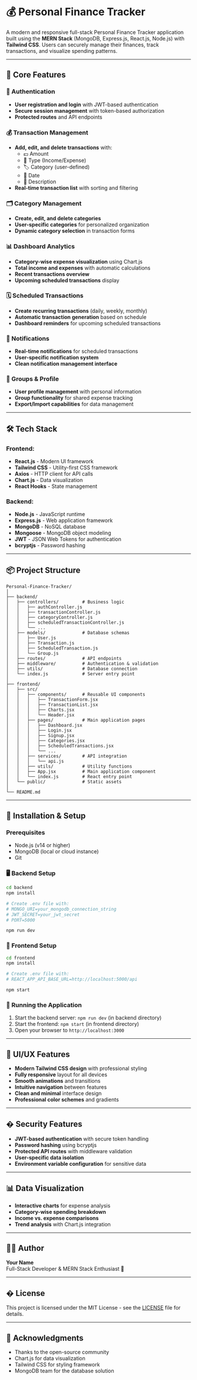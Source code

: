 # 💰 Personal Finance Tracker

A modern and responsive full-stack Personal Finance Tracker application built using the **MERN Stack** (MongoDB, Express.js, React.js, Node.js) with **Tailwind CSS**. Users can securely manage their finances, track transactions, and visualize spending patterns.

---

## 🚀 Core Features

### 🔐 Authentication
- **User registration and login** with JWT-based authentication
- **Secure session management** with token-based authorization
- **Protected routes** and API endpoints

### 💰 Transaction Management
- **Add, edit, and delete transactions** with:
  - 💵 Amount
  - 🔄 Type (Income/Expense)
  - 🏷️ Category (user-defined)
  - 📅 Date
  - 📝 Description
- **Real-time transaction list** with sorting and filtering

### 🗂️ Category Management
- **Create, edit, and delete categories**
- **User-specific categories** for personalized organization
- **Dynamic category selection** in transaction forms

### 📊 Dashboard Analytics
- **Category-wise expense visualization** using Chart.js
- **Total income and expenses** with automatic calculations
- **Recent transactions overview**
- **Upcoming scheduled transactions** display

### 🗓️ Scheduled Transactions
- **Create recurring transactions** (daily, weekly, monthly)
- **Automatic transaction generation** based on schedule
- **Dashboard reminders** for upcoming scheduled transactions

### 🔔 Notifications
- **Real-time notifications** for scheduled transactions
- **User-specific notification system**
- **Clean notification management interface**

### 👥 Groups & Profile
- **User profile management** with personal information
- **Group functionality** for shared expense tracking
- **Export/Import capabilities** for data management

---

## 🛠️ Tech Stack

### Frontend:
- **React.js** - Modern UI framework
- **Tailwind CSS** - Utility-first CSS framework
- **Axios** - HTTP client for API calls
- **Chart.js** - Data visualization
- **React Hooks** - State management

### Backend:
- **Node.js** - JavaScript runtime
- **Express.js** - Web application framework
- **MongoDB** - NoSQL database
- **Mongoose** - MongoDB object modeling
- **JWT** - JSON Web Tokens for authentication
- **bcryptjs** - Password hashing

---

## 📦 Project Structure

```
Personal-Finance-Tracker/
│
├── backend/
│   ├── controllers/         # Business logic
│   │   ├── authController.js
│   │   ├── transactionController.js
│   │   ├── categoryController.js
│   │   ├── scheduledTransactionController.js
│   │   └── ...
│   ├── models/              # Database schemas
│   │   ├── User.js
│   │   ├── Transaction.js
│   │   ├── ScheduledTransaction.js
│   │   └── Group.js
│   ├── routes/              # API endpoints
│   ├── middleware/          # Authentication & validation
│   ├── utils/               # Database connection
│   └── index.js             # Server entry point
│
├── frontend/
│   ├── src/
│   │   ├── components/      # Reusable UI components
│   │   │   ├── TransactionForm.jsx
│   │   │   ├── TransactionList.jsx
│   │   │   ├── Charts.jsx
│   │   │   └── Header.jsx
│   │   ├── pages/           # Main application pages
│   │   │   ├── Dashboard.jsx
│   │   │   ├── Login.jsx
│   │   │   ├── Signup.jsx
│   │   │   ├── Categories.jsx
│   │   │   ├── ScheduledTransactions.jsx
│   │   │   └── ...
│   │   ├── services/        # API integration
│   │   │   └── api.js
│   │   ├── utils/           # Utility functions
│   │   ├── App.jsx          # Main application component
│   │   └── index.js         # React entry point
│   └── public/              # Static assets
│
└── README.md
```

---

## 🔧 Installation & Setup

### Prerequisites
- Node.js (v14 or higher)
- MongoDB (local or cloud instance)
- Git

### 🖥️ Backend Setup
```bash
cd backend
npm install

# Create .env file with:
# MONGO_URI=your_mongodb_connection_string
# JWT_SECRET=your_jwt_secret
# PORT=5000

npm run dev
```

### 🎨 Frontend Setup
```bash
cd frontend
npm install

# Create .env file with:
# REACT_APP_API_BASE_URL=http://localhost:5000/api

npm start
```

### 🚀 Running the Application
1. Start the backend server: `npm run dev` (in backend directory)
2. Start the frontend: `npm start` (in frontend directory)
3. Open your browser to `http://localhost:3000`

---

## 🎨 UI/UX Features

- **Modern Tailwind CSS design** with professional styling
- **Fully responsive** layout for all devices
- **Smooth animations** and transitions
- **Intuitive navigation** between features
- **Clean and minimal** interface design
- **Professional color schemes** and gradients

---

## � Security Features

- **JWT-based authentication** with secure token handling
- **Password hashing** using bcryptjs
- **Protected API routes** with middleware validation
- **User-specific data isolation**
- **Environment variable configuration** for sensitive data

---

## 📊 Data Visualization

- **Interactive charts** for expense analysis
- **Category-wise spending breakdown**
- **Income vs. expense comparisons**
- **Trend analysis** with Chart.js integration

---

## 🧑‍💻 Author

**Your Name**  
Full-Stack Developer & MERN Stack Enthusiast 🌟

---

## � License

This project is licensed under the MIT License - see the [LICENSE](LICENSE) file for details.

---

## 🙏 Acknowledgments

- Thanks to the open-source community
- Chart.js for data visualization
- Tailwind CSS for styling framework
- MongoDB team for the database solution
